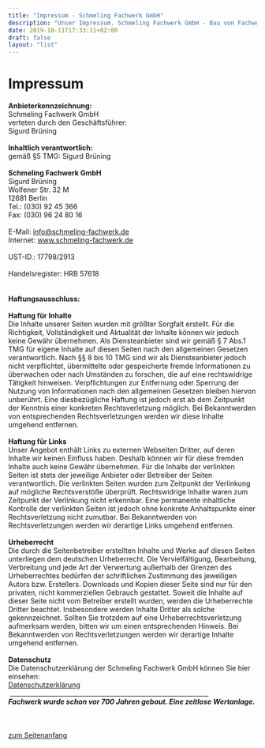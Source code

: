 ```yaml
---
title: "Impressum - Schmeling Fachwerk GmbH"
description: "Unser Impressum. Schmeling Fachwerk GmbH - Bau von Fachwerkhäusern"
date: 2019-10-11T17:33:11+02:00
draft: false
layout: "list"
---
```


<h1>Impressum</h1>
            <p>
                <strong>Anbieterkennzeichnung:</strong><br>
                Schmeling Fachwerk GmbH<br>
                verteten durch den Geschäftsführer:<br>
                Sigurd Brüning<br>
                <br>
                <strong>Inhaltlich verantwortlich:</strong><br>
                gemäß §5 TMG: Sigurd Brüning<br>
                <br>
                <strong>Schmeling Fachwerk GmbH</strong><br>
                Sigurd Brüning<br>
                Wolfener Str. 32 M<br>
                12681 Berlin<br>
                Tel.: (030) 92 45 366<br>
                Fax: (030) 96 24 80 16 <br>
                <br>
                E-Mail: <a href="mailto:info@schmeling-fachwerk.de">info@schmeling-fachwerk.de</a><br>
                Internet: <a href="www.schmeling-fachwerk.de">www.schmeling-fachwerk.de</a><br>
                <br>
                UST-ID.: 17798/2913<br>
                <br>
                Handelsregister: HRB 57618<br>
                <br>
                <br>
                <strong>Haftungsausschluss:</strong><br>
                <br>
                <strong>Haftung für Inhalte</strong><br>
                Die Inhalte unserer Seiten wurden mit größter Sorgfalt erstellt. Für die Richtigkeit, Vollständigkeit
                und Aktualität der Inhalte können wir jedoch keine Gewähr übernehmen. Als Diensteanbieter sind wir gemäß
                § 7 Abs.1 TMG für eigene Inhalte auf diesen Seiten nach den allgemeinen Gesetzen verantwortlich. Nach §§
                8 bis 10 TMG sind wir als Diensteanbieter jedoch nicht verpflichtet, übermittelte oder gespeicherte
                fremde Informationen zu überwachen oder nach Umständen zu forschen, die auf eine rechtswidrige Tätigkeit
                hinweisen. Verpflichtungen zur Entfernung oder Sperrung der Nutzung von Informationen nach den
                allgemeinen Gesetzen bleiben hiervon unberührt. Eine diesbezügliche Haftung ist jedoch erst ab dem
                Zeitpunkt der Kenntnis einer konkreten Rechtsverletzung möglich. Bei Bekanntwerden von entsprechenden
                Rechtsverletzungen werden wir diese Inhalte umgehend entfernen. <br>
                <br>
                <strong>Haftung für Links</strong><br>
                Unser Angebot enthält Links zu externen Webseiten Dritter, auf deren Inhalte wir keinen Einfluss haben.
                Deshalb können wir für diese fremden Inhalte auch keine Gewähr übernehmen. Für die Inhalte der
                verlinkten Seiten ist stets der jeweilige Anbieter oder Betreiber der Seiten verantwortlich. Die
                verlinkten Seiten wurden zum Zeitpunkt der Verlinkung auf mögliche Rechtsverstöße überprüft.
                Rechtswidrige Inhalte waren zum Zeitpunkt der Verlinkung nicht erkennbar. Eine permanente inhaltliche
                Kontrolle der verlinkten Seiten ist jedoch ohne konkrete Anhaltspunkte einer Rechtsverletzung nicht
                zumutbar. Bei Bekanntwerden von Rechtsverletzungen werden wir derartige Links umgehend entfernen. <br>
                <br>
                <strong>Urheberrecht</strong><br>
                Die durch die Seitenbetreiber erstellten Inhalte und Werke auf diesen Seiten unterliegen dem deutschen
                Urheberrecht. Die Vervielfältigung, Bearbeitung, Verbreitung und jede Art der Verwertung außerhalb der
                Grenzen des Urheberrechtes bedürfen der schriftlichen Zustimmung des jeweiligen Autors bzw. Erstellers.
                Downloads und Kopien dieser Seite sind nur für den privaten, nicht kommerziellen Gebrauch gestattet.
                Soweit die Inhalte auf dieser Seite nicht vom Betreiber erstellt wurden, werden die Urheberrechte
                Dritter beachtet. Insbesondere werden Inhalte Dritter als solche gekennzeichnet. Sollten Sie trotzdem
                auf eine Urheberrechtsverletzung aufmerksam werden, bitten wir um einen entsprechenden Hinweis. Bei
                Bekanntwerden von Rechtsverletzungen werden wir derartige Inhalte umgehend entfernen. <br>
                <br>
                <strong>Datenschutz</strong><br>
                Die Datenschutzerklärung der Schmeling Fachwerk GmbH können Sie hier einsehen:<br>
                <a href="/datenschutz/">Datenschutzerklärung</a> &nbsp;
                &nbsp;_______________________________________________________________<br>
                <em><strong>Fachwerk wurde schon vor 700 Jahren gebaut. Eine zeitlose Wertanlage.</strong></em> <br>
                &nbsp;<br>
                &nbsp;<br>
                &nbsp;<br>
                <a href="/impressum/">zum Seitenanfang</a><br>
                <br>
            </p>